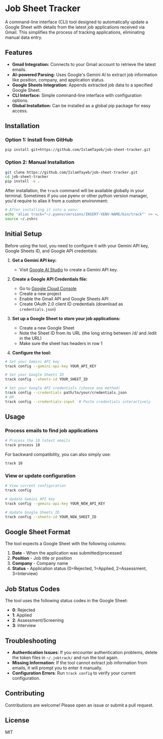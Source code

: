 # Job Sheet Tracker

A command-line interface (CLI) tool designed to automatically update a Google Sheet with details from the latest job applications received via Gmail. This simplifies the process of tracking applications, eliminating manual data entry.

## Features

* **Gmail Integration:** Connects to your Gmail account to retrieve the latest emails.
* **AI-powered Parsing:** Uses Google's Gemini AI to extract job information like position, company, and application status.
* **Google Sheets Integration:** Appends extracted job data to a specified Google Sheet.
* **CLI Interface:** Simple command-line interface with configuration options.
* **Global Installation:** Can be installed as a global pip package for easy access.

## Installation

### Option 1: Install from GitHub

```bash
pip install git+https://github.com/IslamTayeb/job-sheet-tracker.git
```

### Option 2: Manual Installation

```bash
git clone https://github.com/IslamTayeb/job-sheet-tracker.git
cd job-sheet-tracker
pip install -e .
```

After installation, the `track` command will be available globally in your terminal. Sometimes if you use pyenv or other python version manager, you'd require to alias it from a custom environment:

```bash
# After installing it into a venv:
echo 'alias track="~/.pyenv/versions/INSERT-VENV-NAME/bin/track"' >> ~/.zshrc
source ~/.zshrc
```

## Initial Setup

Before using the tool, you need to configure it with your Gemini API key, Google Sheets ID, and Google API credentials:

1. **Get a Gemini API key:**
   - Visit [Google AI Studio](https://makersuite.google.com/app/apikey) to create a Gemini API key.

2. **Create a Google API Credentials file:**
   - Go to [Google Cloud Console](https://console.cloud.google.com/)
   - Create a new project
   - Enable the Gmail API and Google Sheets API
   - Create OAuth 2.0 client ID credentials (download as `credentials.json`)

3. **Set up a Google Sheet to store your job applications:**
   - Create a new Google Sheet
   - Note the Sheet ID from its URL (the long string between /d/ and /edit in the URL)
   - Make sure the sheet has headers in row 1

4. **Configure the tool:**

```bash
# Set your Gemini API key
track config --gemini-api-key YOUR_API_KEY

# Set your Google Sheets ID
track config --sheets-id YOUR_SHEET_ID

# Set your Google API credentials (choose one method)
track config --credentials path/to/your/credentials.json
# OR
track config --credentials-input  # Paste credentials interactively
```

## Usage

### Process emails to find job applications

```bash
# Process the 10 latest emails
track process 10
```

For backward compatibility, you can also simply use:

```bash
track 10
```

### View or update configuration

```bash
# View current configuration
track config

# Update Gemini API key
track config --gemini-api-key YOUR_NEW_API_KEY

# Update Google Sheets ID
track config --sheets-id YOUR_NEW_SHEET_ID
```

## Google Sheet Format

The tool expects a Google Sheet with the following columns:
1. **Date** - When the application was submitted/processed
2. **Position** - Job title or position
3. **Company** - Company name
4. **Status** - Application status (0=Rejected, 1=Applied, 2=Assessment, 3=Interview)

## Job Status Codes

The tool uses the following status codes in the Google Sheet:
- **0**: Rejected
- **1**: Applied
- **2**: Assessment/Screening
- **3**: Interview

## Troubleshooting

- **Authentication Issues**: If you encounter authentication problems, delete the token files in `~/.jobtrack/` and run the tool again.
- **Missing Information**: If the tool cannot extract job information from emails, it will prompt you to enter it manually.
- **Configuration Errors**: Run `track config` to verify your current configuration.

## Contributing

Contributions are welcome! Please open an issue or submit a pull request.

## License

MIT
